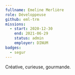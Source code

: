 ```yaml
---
fullname: Emeline Merlière
role: Développeuse
github: eml-trm
missions:
  - start: 2020-12-30
    end: 2021-06-29
    status: admin
    employer: DINUM
badges:
  - segur
---
```


Créative, curieuse, gourmande.
